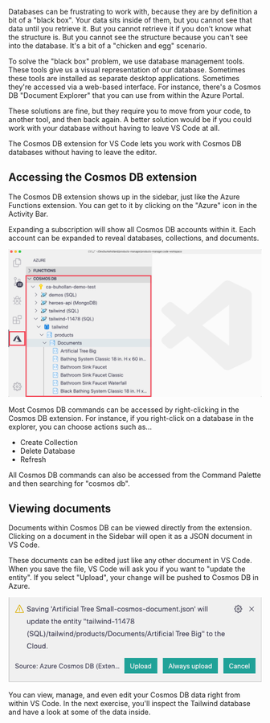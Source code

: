 Databases can be frustrating to work with, because they are by definition a bit of a "black box". Your data sits inside of them, but you cannot see that data until you retrieve it. But you cannot retrieve it if you don't know what the structure is. But you cannot see the structure because you can't see into the database. It's a bit of a "chicken and egg" scenario.

To solve the "black box" problem, we use database management tools. These tools give us a visual representation of our database. Sometimes these tools are installed as separate desktop applications. Sometimes they're accessed via a web-based interface. For instance, there's a Cosmos DB "Document Explorer" that you can use from within the Azure Portal.

These solutions are fine, but they require you to move from your code, to another tool, and then back again. A better solution would be if you could work with your database without having to leave VS Code at all.

The Cosmos DB extension for VS Code lets you work with Cosmos DB databases without having to leave the editor.

## Accessing the Cosmos DB extension

The Cosmos DB extension shows up in the sidebar, just like the Azure Functions extension. You can get to it by clicking on the "Azure" icon in the Activity Bar.

Expanding a subscription will show all Cosmos DB accounts within it. Each account can be expanded to reveal databases, collections, and documents.

![VS Code with the Azure item in the ActivityBar outlined as well as an outline around the Azure Cosmos DB extension](../media/cosmos-db-extension-expanded.png)

Most Cosmos DB commands can be accessed by right-clicking in the Cosmos DB extension. For instance, if you right-click on a database in the explorer, you can choose actions such as...

- Create Collection
- Delete Database
- Refresh

All Cosmos DB commands can also be accessed from the Command Palette and then searching for "cosmos db".

## Viewing documents

Documents within Cosmos DB can be viewed directly from the extension. Clicking on a document in the Sidebar will open it as a JSON document in VS Code.

These documents can be edited just like any other document in VS Code. When you save the file, VS Code will ask you if you want to "update the entity". If you select "Upload", your change will be pushed to Cosmos DB in Azure.

![VS Code prompt asking if the user would like to update the entity in Cosmos DB](../media/cosmos-db-save-prompt.png)

You can view, manage, and even edit your Cosmos DB data right from within VS Code. In the next exercise, you'll inspect the Tailwind database and have a look at some of the data inside.
